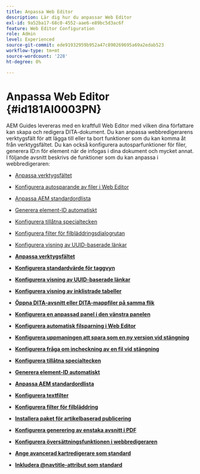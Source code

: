 ```yaml
---
title: Anpassa Web Editor
description: Lär dig hur du anpassar Web Editor
exl-id: 9a52ba17-68c0-4552-aae6-e89bc5d3ac6f
feature: Web Editor Configuration
role: Admin
level: Experienced
source-git-commit: ede91932959b952a47c890269695a69a2edab523
workflow-type: tm+mt
source-wordcount: '228'
ht-degree: 0%

---
```


# Anpassa Web Editor {#id181AI0003PN}

AEM Guides levereras med en kraftfull Web Editor med vilken dina författare kan skapa och redigera DITA-dokument. Du kan anpassa webbredigerarens verktygsfält för att lägga till eller ta bort funktioner som du kan komma åt från verktygsfältet. Du kan också konfigurera autosparfunktioner för filer, generera ID:n för element när de infogas i dina dokument och mycket annat. I följande avsnitt beskrivs de funktioner som du kan anpassa i webbredigeraren:

- [Anpassa verktygsfältet](conf-web-editor-customize-toolbar.md#)
- [Konfigurera autosparande av filer i Web Editor](auto-save-in-editor.md#)
- [Anpassa AEM standardordlista](customize-aem-custom-dictionary.md#)
- [Generera element-ID automatiskt](auto-generate-ids.md#)
- [Konfigurera tillåtna specialtecken](conf-special-chars.md#)
- [Konfigurera filter för filbläddringsdialogrutan](conf-custom-file-filters.md#)
- [Konfigurera visning av UUID-baserade länkar](conf-uuid-based-links.md#)

- **[Anpassa verktygsfältet](conf-web-editor-customize-toolbar.md)**

- **[Konfigurera standardvärde för taggvyn](configure-default-value-tags-view.md)**

- **[Konfigurera visning av UUID-baserade länkar](conf-uuid-based-links.md)**

- **[Konfigurera visning av inklistrade tabeller](conf-pasted-tables.md)**

- **[Öppna DITA-avsnitt eller DITA-mappfiler på samma flik](open-dita-files-same-tab.md)**

- **[Konfigurera en anpassad panel i den vänstra panelen](configure-custom-panel.md)**

- **[Konfigurera automatisk filsparning i Web Editor](auto-save-in-editor.md)**

- **[Konfigurera uppmaningen att spara som en ny version vid stängning](conf-save-as-new-version-close.md)**

- **[Konfigurera fråga om incheckning av en fil vid stängning](conf-checkin-file-close.md)**

- **[Konfigurera tillåtna specialtecken](conf-special-chars.md)**

- **[Generera element-ID automatiskt](auto-generate-ids.md)**

- **[Anpassa AEM standardordlista](customize-aem-custom-dictionary.md)**

- **[Konfigurera textfilter](config-text-filters.md)**

- **[Konfigurera filter för filbläddring](conf-custom-file-filters.md)**

- **[Installera paket för artikelbaserad publicering](configure-article-based-publishing.md)**

- **[Konfigurera generering av enstaka avsnitt i PDF](conf-pdf-generation-dita-ot.md)**

- **[Konfigurera översättningsfunktionen i webbredigeraren](conf-translation-web-editor.md)**

- **[Ange avancerad kartredigerare som standard](conf-map-editor.md)**

- **[Inkludera @navtitle-attribut som standard](auto-add-navtitle.md)**


